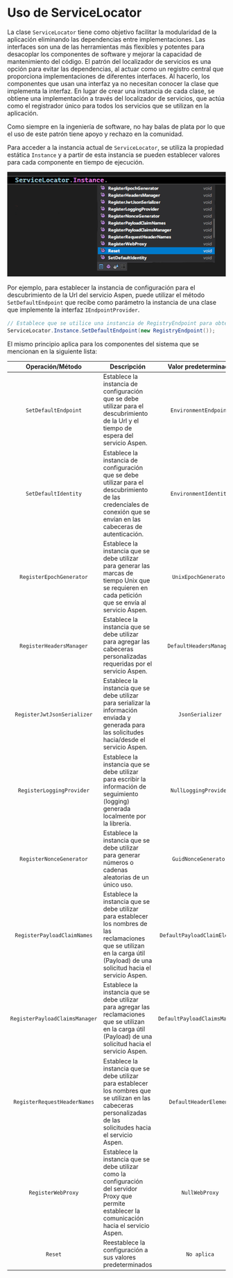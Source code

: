 # Uso de ServiceLocator

La clase `ServiceLocator` tiene como objetivo facilitar la modularidad de la aplicación eliminando las dependencias entre implementaciones. Las interfaces son una de las herramientas más flexibles y potentes para desacoplar los componentes de software y mejorar la capacidad de mantenimiento del código. El patrón del localizador de servicios es una opción para evitar las dependencias, al actuar como un registro central que proporciona implementaciones de diferentes interfaces. Al hacerlo, los componentes que usan una interfaz ya no necesitan conocer la clase que implementa la interfaz. En lugar de crear una instancia de cada clase, se obtiene una implementación a través del localizador de servicios, que actúa como el registrador único para todos los servicios que se utilizan en la aplicación.

Como siempre en la ingeniería de software, no hay balas de plata por lo que el uso de este patrón tiene apoyo y rechazo en la comunidad.

Para acceder a la instancia actual de `ServiceLocator`, se utiliza la propiedad estática `Instance` y a partir de esta instancia se pueden establecer valores para cada componente en tiempo de ejecución.  

![ServiceLocator](https://github.com/RD-Processa/Everco.Services.Aspen.Client.Docs/blob/master/images/ServiceLocator.png?raw=true)

Por ejemplo, para establecer la instancia de configuración para el descubrimiento de la Url del servicio Aspen, puede utilizar el método `SetDefaultEndpoint` que recibe como parámetro la instancia de una clase que implemente la interfaz `IEndpointProvider`.

```c#
// Establece que se utilice una instancia de RegistryEndpoint para obtener la configuración de conexión con el servicio Aspen.
ServiceLocator.Instance.SetDefaultEndpoint(new RegistryEndpoint());
```

El mismo principio aplica para los componentes del sistema que se mencionan en la siguiente lista:

| Operación/Método  | Descripción  | Valor predeterminado |
|:-:|---|:-:|
| `SetDefaultEndpoint`  | Establece la instancia de configuración que se debe utilizar para el descubrimiento de la Url y el tiempo de espera del servicio Aspen.  | `EnvironmentEndpoint` |
| `SetDefaultIdentity`  | Establece la instancia de configuración que se debe utilizar para el descubrimiento de las credenciales de conexión que se envían en las cabeceras de autenticación.  | `EnvironmentIdentity` |
| `RegisterEpochGenerator`   | Establece la instancia que se debe utilizar para generar las marcas de tiempo Unix que se requieren en cada petición que se envía al servicio Aspen.  | `UnixEpochGenerator` |
| `RegisterHeadersManager`  |  Establece la instancia que se debe utilizar para agregar las cabeceras personalizadas requeridas por el servicio Aspen. | `DefaultHeadersManager` |
| `RegisterJwtJsonSerializer`  | Establece la instancia que se debe utilizar para serializar la información enviada y generada para las solicitudes hacia/desde el servicio Aspen.  | `JsonSerializer` |
| `RegisterLoggingProvider`  | Establece la instancia que se debe utilizar para escribir la información de seguimiento (logging) generada localmente por la librería.  | `NullLoggingProvider` |
| `RegisterNonceGenerator`  |  Establece la instancia que se debe utilizar para generar números o cadenas aleatorias de un único uso. | `GuidNonceGenerator` |
| `RegisterPayloadClaimNames`  | Establece la instancia que se debe utilizar para establecer los nombres de las reclamaciones que se utilizan en la carga útil (Payload) de una solicitud hacia el servicio Aspen.  | `DefaultPayloadClaimElement` |
| `RegisterPayloadClaimsManager`  | Establece la instancia que se debe utilizar para agregar las reclamaciones que se utilizan en la carga útil (Payload) de una solicitud hacia el servicio Aspen.  | `DefaultPayloadClaimsManager` |
| `RegisterRequestHeaderNames`  | Establece la instancia que se debe utilizar para establecer los nombres que se utilizan en las cabeceras personalizadas de las solicitudes hacia el servicio Aspen. | `DefaultHeaderElement` |
| `RegisterWebProxy` | Establece la instancia que se debe utilizar como la configuración del servidor Proxy que permite establecer la comunicación hacia el servicio Aspen.   | `NullWebProxy` |
| `Reset` | Reestablece la configuración a sus valores predeterminados | `No aplica` |
